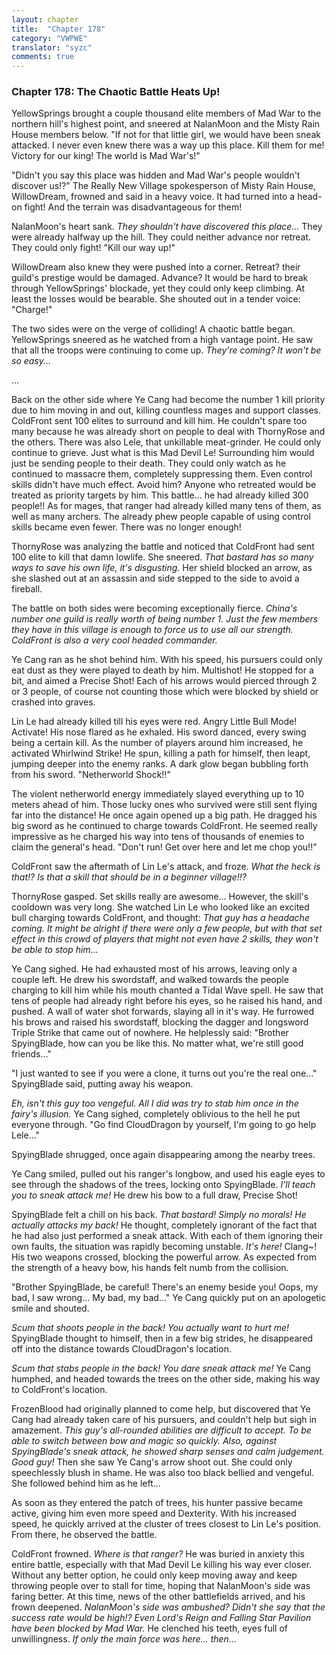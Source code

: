 ```yaml
---
layout: chapter
title:  "Chapter 178"
category: "VWPWE"
translator: "syzc"
comments: true
---
```


### Chapter 178: The Chaotic Battle Heats Up!

YellowSprings brought a couple thousand elite members of Mad War to the northern hill's highest point, and sneered at NalanMoon and the Misty Rain House members below. "If not for that little girl, we would have been sneak attacked. I never even knew there was a way up this place. Kill them for me! Victory for our king! The world is Mad War's!"

"Didn't you say this place was hidden and Mad War's people wouldn't discover us!?" The Really New Village spokesperson of Misty Rain House, WillowDream, frowned and said in a heavy voice. It had turned into a head-on fight! And the terrain was disadvantageous for them!

NalanMoon's heart sank. *They shouldn't have discovered this place...* They were already halfway up the hill. They could neither advance nor retreat. They could only fight! "Kill our way up!"

WillowDream also knew they were pushed into a corner. Retreat? their guild's prestige would be damaged. Advance? It would be hard to break through YellowSprings' blockade, yet they could only keep climbing. At least the losses would be bearable. She shouted out in a tender voice: "Charge!"

The two sides were on the verge of colliding! A chaotic battle began. YellowSprings sneered as he watched from a high vantage point. He saw that all the troops were continuing to come up. *They're coming? It won't be so easy...*

...

Back on the other side where Ye Cang had become the number 1 kill priority due to him moving in and out, killing countless mages and support classes. ColdFront sent 100 elites to surround and kill him. He couldn't spare too many because he was already short on people to deal with ThornyRose and the others. There was also Lele, that unkillable meat-grinder. He could only continue to grieve. Just what is this Mad Devil Le! Surrounding him would just be sending people to their death. They could only watch as he continued to massacre them, completely suppressing them. Even control skills didn't have much effect. Avoid him? Anyone who retreated would be treated as priority targets by him. This battle... he had already killed 300 people!! As for mages, that ranger had already killed many tens of them, as well as many archers. The already phew people capable of using control skills became even fewer. There was no longer enough!

ThornyRose was analyzing the battle and noticed that ColdFront had sent 100 elite to kill that damn lowlife. She sneered. *That bastard has so many ways to save his own life, it's disgusting.* Her shield blocked an arrow, as she slashed out at an assassin and side stepped to the side to avoid a fireball.

The battle on both sides were becoming exceptionally fierce. *China's number one guild is really worth of being number 1. Just the few members they have in this village is enough to force us to use all our strength. ColdFront is also a very cool headed commander.*

Ye Cang ran as he shot behind him. With his speed, his pursuers could only eat dust as they were played to death by him. Multishot! He stopped for a bit, and aimed a Precise Shot! Each of his arrows would pierced through 2 or 3 people, of course not counting those which were blocked by shield or crashed into graves.

Lin Le had already killed till his eyes were red. Angry Little Bull Mode! Activate! His nose flared as he exhaled. His sword danced, every swing being a certain kill. As the number of players around him increased, he activated Whirlwind Strike! He spun, killing a path for himself, then leapt, jumping deeper into the enemy ranks. A dark glow began bubbling forth from his sword. "Netherworld Shock!!"

The violent netherworld energy immediately slayed everything up to 10 meters ahead of him. Those lucky ones who survived were still sent flying far into the distance! He once again opened up a big path. He dragged his big sword as he continued to charge towards ColdFront. He seemed really impressive as he charged his way into tens of thousands of enemies to claim the general's head. "Don't run! Get over here and let me chop you!!"

ColdFront saw the aftermath of Lin Le's attack, and froze. *What the heck is that!? Is that a skill that should be in a beginner village!!?*

ThornyRose gasped. Set skills really are awesome... However, the skill's cooldown was very long. She watched Lin Le who looked like an excited bull charging towards ColdFront, and thought: *That guy has a headache coming. It might be alright if there were only a few people, but with that set effect in this crowd of players that might not even have 2 skills, they won't be able to stop him...*

Ye Cang sighed. He had exhausted most of his arrows, leaving only a couple left. He drew his swordstaff, and walked towards the people charging to kill him while his mouth chanted a Tidal Wave spell. He saw that tens of people had already right before his eyes, so he raised his hand, and pushed. A wall of water shot forwards, slaying all in it's way. He furrowed his brows and raised his swordstaff, blocking the dagger and longsword Triple Strike that came out of nowhere. He helplessly said: "Brother SpyingBlade, how can you be like this. No matter what, we're still good friends..."

"I just wanted to see if you were a clone, it turns out you're the real one..." SpyingBlade said, putting away his weapon.

*Eh, isn't this guy too vengeful. All I did was try to stab him once in the fairy's illusion.* Ye Cang sighed, completely oblivious to the hell he put everyone through. "Go find CloudDragon by yourself, I'm going to go help Lele..."

SpyingBlade shrugged, once again disappearing among the nearby trees.

Ye Cang smiled, pulled out his ranger's longbow, and used his eagle eyes to see through the shadows of the trees, locking onto SpyingBlade. *I'll teach you to sneak attack me!* He drew his bow to a full draw, Precise Shot!

SpyingBlade felt a chill on his back. *That bastard! Simply no morals! He actually attacks my back!* He thought, completely ignorant of the fact that he had also just performed a sneak attack. With each of them ignoring their own faults, the situation was rapidly becoming unstable. *It's here!* Clang~! His two weapons crossed, blocking the powerful arrow. As expected from the strength of a heavy bow, his hands felt numb from the collision.

"Brother SpyingBlade, be careful! There's an enemy beside you! Oops, my bad, I saw wrong... My bad, my bad..." Ye Cang quickly put on an apologetic smile and shouted.

*Scum that shoots people in the back! You actually want to hurt me!* SpyingBlade thought to himself, then in a few big strides, he disappeared off into the distance towards CloudDragon's location.

*Scum that stabs people in the back! You dare sneak attack me!* Ye Cang humphed, and headed towards the trees on the other side, making his way to ColdFront's location.

FrozenBlood had originally planned to come help, but discovered that Ye Cang had already taken care of his pursuers, and couldn't help but sigh in amazement. *This guy's all-rounded abilities are difficult to accept. To be able to switch between bow and magic so quickly. Also, against SpyingBlade's sneak attack, he showed sharp senses and calm judgement. Good guy!* Then she saw Ye Cang's arrow shoot out. She could only speechlessly blush in shame. He was also too black bellied and vengeful. She followed behind him as he left...

As soon as they entered the patch of trees, his hunter passive became active, giving him even more speed and Dexterity. With his increased speed, he quickly arrived at the cluster of trees closest to Lin Le's position. From there, he observed the battle.

ColdFront frowned. *Where is that ranger?* He was buried in anxiety this entire battle, especially with that Mad Devil Le killing his way ever closer. Without any better option, he could only keep moving away and keep throwing people over to stall for time, hoping that NalanMoon's side was faring better. At this time, news of the other battlefields arrived, and his frown deepened. *NalanMoon's side was ambushed? Didn't she say that the success rate would be high!? Even Lord's Reign and Falling Star Pavilion have been blocked by Mad War.* He clenched his teeth, eyes full of unwillingness. *If only the main force was here... then...*
